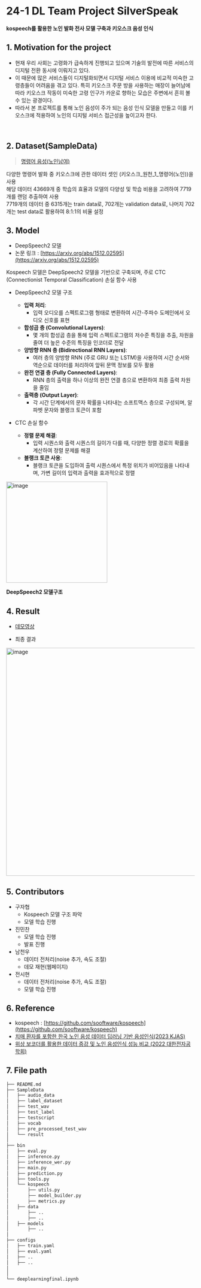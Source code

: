 # 24-1 DL Team Project SilverSpeak

**kospeech를 활용한 노인 발화 전사 모델 구축과 키오스크 음성 인식**

## 1. Motivation for the project
- 현재 우리 사회는 고령화가 급속하게 진행되고 있으며 기술의 발전에 따른 서비스의 디지털 전환 동시에 이뤄지고 있다.
- 이 때문에 많은 서비스들이 디지털화되면서 디지털 서비스 이용에 비교적 미숙한 고령층들이 어려움을 겪고 있다. 특히 키오스크 주문 방을 사용하는 매장이 늘어남에 따라 키오스크 작동이 미숙한 고령 인구가 카운로 향하는 모습은 주변에서 흔히 볼 수 있는 광경이다.
- 따라서 본 프로젝트를 통해 노인 음성이 주가 되는 음성 인식 모델을 만들고 이를 키오스크에 적용하여 노인의 디지털 서비스 접근성을 높이고자 한다.
<br>


## 2. Dataset(SampleData)
> [명령어 음성(노인남여)](https://www.aihub.or.kr/aihubdata/data/view.do?currMenu=115&topMenu=100&aihubDataSe=data&dataSetSn=94)

다양한 명령어 발화 중 키오스크에 관한 데이터 셋인 (키오스크_원천_1_명령어(노인))을 사용\
해당 데이터 43669개 중 학습의 효율과 모델의 다양성 및 학습 비용을 고려하여 7719개를 랜덤 추출하여 사용\
7719개의 데이터 중 6315개는 train data로, 702개는 validation data로, 나머지 702개는 test data로 활용하여 8:1:1의 비율 설정


## 3. Model

- DeepSpeech2 모델
- 논문 링크 : [https://arxiv.org/abs/1512.02595](https://arxiv.org/abs/1512.02595)

Kospeech 모델은 DeepSpeech2 모델을 기반으로 구축되며, 주로 CTC (Connectionist Temporal Classification) 손실 함수 사용 <br>

- DeepSpeech2 모델 구조
  
  - **입력 처리**:
      - 입력 오디오를 스펙트로그램 형태로 변환하여 시간-주파수 도메인에서 오디오 신호를 표현
  - **합성곱 층 (Convolutional Layers)**:
      - 몇 개의 합성곱 층을 통해 입력 스펙트로그램의 저수준 특징을 추출, 차원을 줄여 더 높은 수준의 특징을 인코더로 전달
  - **양방향 RNN 층 (Bidirectional RNN Layers)**:
      - 여러 층의 양방향 RNN (주로 GRU 또는 LSTM)을 사용하여 시간 순서와 역순으로 데이터를 처리하여 앞뒤 문맥 정보를 모두 활용
  - **완전 연결 층 (Fully Connected Layers)**:
      - RNN 층의 출력을 하나 이상의 완전 연결 층으로 변환하여 최종 출력 차원을 줄임
  - **출력층 (Output Layer)**:
      - 각 시간 단계에서의 문자 확률을 나타내는 소프트맥스 층으로 구성되며, 알파벳 문자와 블랭크 토큰이 포함
        
- CTC 손실 함수

    - **정렬 문제 해결**:
        - 입력 시퀀스와 출력 시퀀스의 길이가 다를 때, 다양한 정렬 경로의 확률을 계산하여 정렬 문제를 해결
    - **블랭크 토큰 사용**:
        - 블랭크 토큰을 도입하여 출력 시퀀스에서 특정 위치가 비어있음을 나타내며, 가변 길이의 입력과 출력을 효과적으로 정렬
<img width="270" alt="image" src="https://github.com/koojahyeob/Deep_Learning_Project/assets/70992152/ffece009-914e-4f37-9077-2aa3a84b9178">

**DeepSpeech2 모델구조**


## 4. Result
*  [데모영상](https://github.com/koojahyeob/Deep_Learning_Project/assets/70992152/a1ec7b6e-1df1-471b-9e51-31c543420016)



- 최종 결과
<img width="609" alt="image" src="https://github.com/koojahyeob/Deep_Learning_Project/assets/70992152/c9af25c4-e90f-4742-9b7c-6ee657de736b">


## 5. Contributors
- 구자협
    - Kospeech 모델 구조 파악 
    - 모델 학습 진행
- 진민찬
    - 모델 학습 진행
    - 발표 진행
- 남천우
    - 데이터 전처리(noise 추가, 속도 조절)
    - 데모 재현(웹페이지)
- 전시현
    - 데이터 전처리(noise 추가, 속도 조절)
    - 모델 학습 진행


## 6. Reference
* kospeech : [https://github.com/sooftware/kospeech](https://github.com/sooftware/kospeech)
* [치매 환자를 포함한 한국 노인 음성 데이터 딥러닝 기반 음성인식(2023 KJAS)](https://www.kjas.or.kr/journal/view.html?doi=10.5351/KJAS.2023.36.1.033)
* [위상 보코더를 활용한 데이터 증강 및 노인 음성인식 성능 비교 (2022 대한전자공학회)](https://www.dbpia.co.kr/pdf/pdfView.do?nodeId=NODE11132580)


## 7. File path

```bash
├── README.md
├── SampleData
│   ├── audio_data
│   ├── label_dataset
│   ├── test_wav
│   ├── test_label
│   ├── testscript
│   ├── vocab
│   ├── pre_processed_test_wav
│   └── result
│
├── bin 		
│   ├── eval.py
│   ├── inference.py
│   ├── inference_wer.py
│   ├── main.py
│   ├── prediction.py
│   ├── tools.py
│   └── kospeech
│       ├── utils.py
│       ├── model_builder.py
│       ├── metrics.py
│	├── data
│		├── ..
│		├── ..
│	├── models
│		├── ..
│
├── configs
│	├── train.yaml
│	├── eval.yaml
│	├── ..
│	├── ..
│
│
└── deeplearningfinal.ipynb

```
